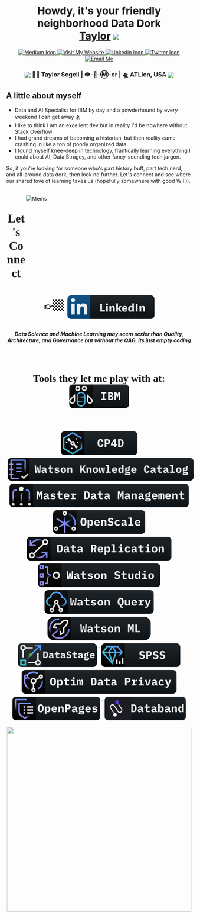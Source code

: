 
<div align="center">
   <h1>Howdy, it's your friendly neighborhood Data Dork <br> <a href="https://hemant.codes">Taylor</a> <img src="https://media.giphy.com/media/hvRJCLFzcasrR4ia7z/giphy.gif" width="25px"> </h1>
</div>
<div align="center"><a href="https://taylorsegell.medium.com/">
                    <img style="width:3rem;height:3rem"  src="https://img.icons8.com/arcade/512/medium-logo.png" alt="Medium Icon" />
                </a>
                <a href="http://www.taylorsegell.com">
                    <img src="https://img.icons8.com/3d-fluency/512/home.png" style="width:3rem;height:3rem"  alt="Visit My Website" />
                </a>
                <a href="http://www.linkedin.com/en/segell">
                    <img src="https://img.icons8.com/3d-fluency/512/linkedin.png" style="width:3rem;height:3rem"  alt="Linkedin Icon" />
                </a>
                <a href="https://www.github.com/taylorsegell">
                    <img src="https://img.icons8.com/3d-fluency/512/github.png" style="width:3rem;height:3rem" alt="Twitter Icon" />
                </a>
                <a href="mailto: taylorsegell@ibm.com">
                    <img src="https://img.icons8.com/color/512/microsoft-outlook-2019--v2.png" alt="Email Me" style="width:3rem;height:3rem" />
                </a>
</div>
<div align="center">
<h3><img src="https://media2.giphy.com/media/l3vR16pONsV8cKkWk/giphy.gif" style="vertical-align:middle;width:2rem"> 👨🏻 Taylor Segell | 👁-🐝-Ⓜ️-er | 🛸 ATLien, USA <img src="https://media2.giphy.com/media/l3vR16pONsV8cKkWk/giphy.gif" style="vertical-align:middle;width:2rem"></h3>
</div>


 <h2>A little about myself</h2>
            <ul>
                <li>Data and AI Specialist for IBM by day and a powderhound by every weekend I can get away 🏂 </li>
                <li>I like to think I am an excellent dev but in reality I'd be nowhere without Stack Overflow</li>
                <li>I had grand dreams of becoming a historian, but then reality came crashing in like a ton of poorly
                    organized data.</li>
                <li>I found myself knee-deep in technology, frantically learning everything I could about AI, Data
                    Stragey,
                    and other fancy-sounding tech jargon.</li>
            </ul>
            <p> So, if you're looking for someone who's part history buff, part tech nerd, and all-around data dork,
                then
                look no further. Let's connect and see where our shared love of learning takes us (hopefully somewhere
                with
                good WiFi).</p>
 

 
<br />
<a><img align="right" height="270px" width="450px" alt="Mems" src="https://linhui.org/images/Jokes/datascientist.png" /></a>

<center><h3 style="font-family:'IBM Plex Mono';font-size:2rem;" > Let's Connect 👉🏼 <a href ='https://www.linkedin.com/en/segell'> <img src="https://raw.githubusercontent.com/MikeCodesDotNET/ColoredBadges/master/svg/social/linkedin.svg" style="vertical-align:middle;"></a></h3></center>
 
 

<!--  -->
 <h5 align="center">
   <i>Data Science and Machine Learning may seem sexier than Quality, Architecture, and Governance but without the QAG, its just empty coding</i>
  </h5>
 


<br />
<center>
<h3 style="font-family: 'IBM Plex Mono';font-size:1.75rem">Tools they let me play with at: <a href="https://www.ibm.com"> <img src="https://raw.githubusercontent.com/taylorsegell/icons/main/%20BEE.svg" alt="IBM" style="vertical-align:middle;"></a> </h3> </center>

<br>

<p align="center">
  <!-- For more icons please follow  https://github.com/MikeCodesDotNET/ColoredBadges -->
    <a href="https://www.ibm.com/products/cloud-pak-for-data"> <img src="https://raw.githubusercontent.com/taylorsegell/icons/main/%20cpd.svg" alt="Cloud Pak for Data" style="vertical-align:top; margin:4px"></a>
  <a href="https://www.ibm.com/cloud/watson-knowledge-catalog"> <img src="https://raw.githubusercontent.com/taylorsegell/icons/main/%20WKC.svg" alt="Watson Knowledge Catalog" style="vertical-align:top; margin:4px"></a>    
  <a href="https://www.ibm.com/master-data-management"> <img src="https://raw.githubusercontent.com/taylorsegell/icons/main/%20MDM.svg" alt="Master Data Management" style="vertical-align:top; margin:4px"></a>
  <a href="https://www.ibm.com/products/cloud-pak-for-data/ai-governance"> <img src="https://raw.githubusercontent.com/taylorsegell/icons/main/%20OpenScale.svg" alt="AI Governance" style="vertical-align:top; margin:4px">
  <a href="https://www.ibm.com/products/data-replication"> <img src="https://raw.githubusercontent.com/taylorsegell/icons/main/%20Replication.svg" alt="Data Replication" style="vertical-align:top; margin:4px">
  <a href="https://www.ibm.com/cloud/watson-studio"> <img src="https://raw.githubusercontent.com/taylorsegell/icons/main/%20WatsonStudio.svg" alt="Watson Studio" style="vertical-align:top; margin:4px">
  <a href="https://www.ibm.com/products/watson-query?mhsrc=ibmsearch_a&mhq=Watson%20query"> <img src="https://raw.githubusercontent.com/taylorsegell/icons/main/%20WatsonQuery.svg" alt="Watson Query" style="vertical-align:top; margin:4px">
  <a href="https://www.ibm.com/products/cloud-pak-for-data/data-science-mlops"> <img src="https://raw.githubusercontent.com/taylorsegell/icons/main/%20WatsonML.svg" alt="Machine Learning" style="vertical-align:top; margin:4px">
  <a href="https://www.ibm.com/products/datastage"> <img src="https://raw.githubusercontent.com/taylorsegell/icons/main/%20DataStage.svg" alt="DataStage" style="vertical-align:top; margin:4px">
  <a href="https://www.ibm.com/spss"> <img src="https://raw.githubusercontent.com//taylorsegell/icons/main/%20SPSS.svg" alt="SPSS" style="vertical-align:top; margin:4px">
  <a href="https://www.ibm.com/infosphere-optim"> <img src="https://raw.githubusercontent.com/taylorsegell/icons/main/%20OptimDP.svg" alt="Optim" style="vertical-align:top; margin:4px">
  <a href="https://www.ibm.com/products/openpages-with-watson"> <img src="https://raw.githubusercontent.com/taylorsegell/icons/main/%20OpenPages.svg" alt="OpenPages" style="vertical-align:top; margin:4px">
  <a href="https://www.ibm.com/products/databand"> <img src="https://raw.githubusercontent.com/taylorsegell/icons/main/%20Databand.svg" alt="Databand" style="vertical-align:top; margin:4px">
</p>
<p align="center">
   <img src="https://media0.giphy.com/media/8Aa34J5wI0gpLRS1pv/giphy.gif?cid=ecf05e471ltrg587u2s3sf7ebxmqvqgrq0zoybr29ez5wotr&rid=giphy.gif" width="500" height="500" />
   </p>
<!--
### - Blogs 🌱
-->
<!--
<p align="center">
  <a href="https://dev.to/hemant">
    <img src="https://raw.githubusercontent.com/8bithemant/8bithemant/master/svg/blogs/devto.svg"> 
  </a>
</p>
-->






<br />
